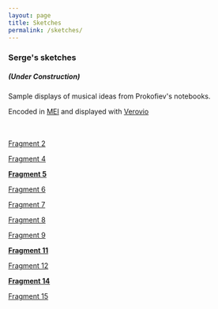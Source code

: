 ```yaml
---
layout: page
title: Sketches
permalink: /sketches/
---
```

### Serge's sketches
##### (Under Construction)
Sample displays of musical ideas from Prokofiev's notebooks.

Encoded in [MEI](https://music-encoding.org/) and displayed with [Verovio](https://www.verovio.org/index.xhtml)

<br><br>
<a href="../meimidi/Fragment02midi.html">Fragment 2</a>

<a href="../meimidi/Fragment04midi.html">Fragment 4</a>

<a href="../meimidi/Fragment05midi.html">__Fragment 5__</a>

<a href="../meimidi/Fragment06midi.html">Fragment 6</a>

<a href="../meimidi/Fragment07midi.html">Fragment 7</a>

<a href="../meimidi/Fragment08midi.html">Fragment 8</a>

<a href="../meimidi/Fragment09midi.html">Fragment 9</a>

<a href="../meimidi/Fragment11midi.html">__Fragment 11__</a>

<a href="../meimidi/Fragment12midi.html">Fragment 12</a>

<a href="../meimidi/Fragment14midi.html">__Fragment 14__</a>

<a href="../meimidi/Fragment15midi.html">Fragment 15</a>
